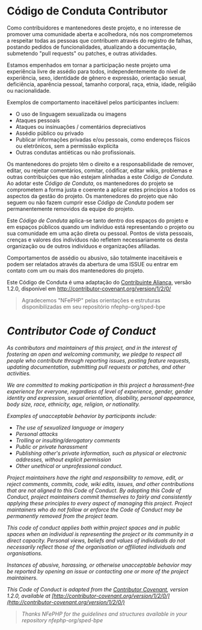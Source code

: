 # Código de Conduta Contributor

Como contribuidores e mantenedores deste projeto, e no interesse de promover uma comunidade aberta e acolhedora, nós nos comprometemos a respeitar todas as pessoas que contribuem através do registro de falhas, postando pedidos de funcionalidades, atualizando a documentação, submetendo "pull requests" ou patches, e outras atividades.

Estamos empenhados em tornar a participação neste projeto uma experiência livre de assédio para todos, independentemente do nível de experiência, sexo, identidade de gênero e expressão, orientação sexual, deficiência, aparência pessoal, tamanho corporal, raça, etnia, idade, religião ou nacionalidade.

Exemplos de comportamento inaceitável pelos participantes incluem:

* O uso de linguagem sexualizada ou imagens
* Ataques pessoais
* Ataques ou insinuações / comentários depreciativos
* Assédio público ou privado
* Publicar informações privadas e/ou pessoais, como endereços físicos ou eletrônicos, sem a permissão explícita
* Outras condutas antiéticas ou não profissionais.

Os mantenedores do projeto têm o direito e a responsabilidade de remover, editar, ou rejeitar comentários, comitar, códificar, editar wikis, problemas e outras contribuições que não estejam alinhadas a este *Código de Conduta*. Ao adotar este *Código de Conduta*, os mantenedores do projeto se comprometem a forma justa e coerente a aplicar estes princípios a todos os aspectos da gestão do projeto. Os mantenedores do projeto que não seguem ou não fazem cumprir esse *Código de Conduta* podem ser permanentemente removidos da equipe do projeto.

Este *Código de Conduta* aplica-se tanto dentro dos espaços do projeto e em espaços públicos quando um indivíduo está representando o projeto ou sua comunidade em uma ação direta ou pessoal. Pontos de vista pessoais, crenças e valores dos indivíduos não refletem necessariamente os desta organização ou de outros indivíduos e organizações afiliadas.

Comportamentos de assédio ou abusivo, são totalmente inaceitáveis e podem ser relatados através da abertura de uma ISSUE ou entrar em contato com um ou mais dos mantenedores do projeto.

Este Código de Conduta é uma adaptação do [Contribuinte Aliança](http://contributor-covenant.org), versão 1.2.0, disponível em [http://contributor-covenant.org/version/1/2/0/ ](http://contributor-covenant.org/version/1/2/0/)

> Agradecemos "NFePHP" pelas orientações e estruturas disponibilizadas em seu repositório nfephp-org/sped-bpe


# *Contributor Code of Conduct*

*As contributors and maintainers of this project, and in the interest of fostering an open and welcoming community, we pledge to respect all people who contribute through reporting issues, posting feature requests, updating documentation, submitting pull requests or patches, and other activities.*

*We are committed to making participation in this project a harassment-free experience for everyone, regardless of level of experience, gender, gender identity and expression, sexual orientation, disability, personal appearance, body size, race, ethnicity, age, religion, or nationality.*

*Examples of unacceptable behavior by participants include:*

- *The use of sexualized language or imagery*
- *Personal attacks*
- *Trolling or insulting/derogatory comments*
- *Public or private harassment*
- *Publishing other's private information, such as physical or electronic addresses, without explicit permission*
- *Other unethical or unprofessional conduct.*

*Project maintainers have the right and responsibility to remove, edit, or reject comments, commits, code, wiki edits, issues, and other contributions that are not aligned to this Code of Conduct. By adopting this Code of Conduct, project maintainers commit themselves to fairly and consistently applying these principles to every aspect of managing this project. Project maintainers who do not follow or enforce the Code of Conduct may be permanently removed from the project team.*

*This code of conduct applies both within project spaces and in public spaces when an individual is representing the project or its community in a direct capacity. Personal views, beliefs and values of individuals do not necessarily reflect those of the organisation or affiliated individuals and organisations.*

*Instances of abusive, harassing, or otherwise unacceptable behavior may be reported by opening an issue or contacting one or more of the project maintainers.*

*This Code of Conduct is adapted from the [Contributor Covenant](http://contributor-covenant.org), version 1.2.0, available at [http://contributor-covenant.org/version/1/2/0/](http://contributor-covenant.org/version/1/2/0/)*

> *Thanks NFePHP for the guidelines and structures available in your repository nfephp-org/sped-bpe*